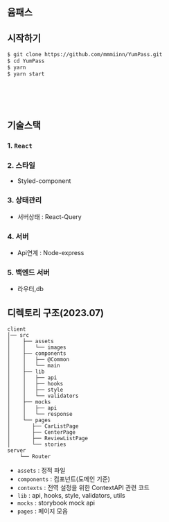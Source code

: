 ## 윰패스

## 시작하기

```bash
$ git clone https://github.com/mmmiinn/YumPass.git
$ cd YumPass
$ yarn
$ yarn start
```

<br/><br/><br/>

## 기술스택

### 1. `React`

### 2. 스타일

- Styled-component

### 3. 상태관리

- 서버상태 : React-Query

### 4. 서버

- Api연계 : Node-express

### 5. 백엔드 서버

- 라우터,db

## 디렉토리 구조(2023.07)

```
client
│── src
│    ├── assets
│    │   └── images
│    ├── components
│    │   ├── @Common
│    │   └── main
│    ├── lib
│    │   ├── api
│    │   ├── hooks
│    │   ├── style
│    │   └── validators
│    ├── mocks
│    │   ├── api
│    │   └── response
│    └── pages
│       ├── CarListPage
│       ├── CenterPage
│       ├── ReviewListPage
│       └── stories
server
    └── Router

```

- `assets` : 정적 파일
- `components` : 컴포넌트(도메인 기준)
- `contexts` : 전역 설정을 위한 ContextAPI 관련 코드
- `lib` : api, hooks, style, validators, utils
- `mocks` : storybook mock api
- `pages` : 페이지 모음
